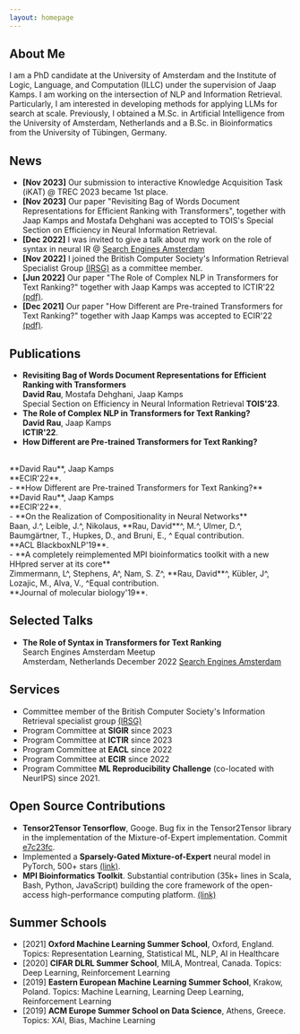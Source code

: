 ```yaml
---
layout: homepage
---
```


## About Me
I am a PhD candidate at the University of Amsterdam and the Institute of Logic, Language, and Computation (ILLC) under the supervision of Jaap Kamps. I am working on the intersection of NLP and Information Retrieval.  Particularly, I am interested in developing methods for applying LLMs for search at scale. Previously, I obtained a M.Sc. in Artificial Intelligence from the University of Amsterdam, Netherlands and a B.Sc. in Bioinformatics from the University of Tübingen, Germany. 


## News
- **[Nov 2023]** Our submission to interactive Knowledge Acquisition Task (iKAT) @ TREC 2023 became 1st place.
- **[Nov 2023]** Our paper "Revisiting Bag of Words Document Representations for Efficient Ranking with Transformers", together with Jaap Kamps and Mostafa Dehghani was accepted to TOIS's Special Section on Efficiency in Neural Information Retrieval.
- **[Dec 2022]** I was invited to give a talk about my work on the role of syntax in neural IR @ [Search Engines Amsterdam](https://www.meetup.com/sea-search-engines-amsterdam/events/289184753/)
- **[Nov 2022]** I joined the British Computer Society's Information Retrieval Specialist Group [(IRSG)](https://www.bcs.org/membership-and-registrations/member-communities/information-retrieval-specialist-group/) as a committee member.
-  **[Jun 2022]** Our paper "The Role of Complex NLP in Transformers for Text Ranking?" together with Jaap Kamps was accepted to ICTIR'22 [(pdf)](https://arxiv.org/pdf/2207.02522.pdf).
 - **[Dec 2021]** Our paper "How Different are Pre-trained Transformers for Text Ranking?" together with Jaap Kamps was accepted to ECIR'22 [(pdf)](https://arxiv.org/pdf/2204.07233.pdf).

## Publications

- **Revisiting Bag of Words Document Representations for Efficient Ranking with Transformers**
  <br>
  **David Rau**, Mostafa Dehghani, Jaap Kamps
  <br>
  Special Section on Efficiency in Neural Information Retrieval  **TOIS'23**.
  <br>
- **The Role of Complex NLP in Transformers for Text Ranking?**
  <br>
  **David Rau**, Jaap Kamps
  <br>
  **ICTIR'22**.
  <br>
 - **How Di fferent are Pre-trained Transformers for Text Ranking?**
  <br>
  **David Rau**, Jaap Kamps
  <br>
  **ECIR'22**.
  <br>
 - **How Different are Pre-trained Transformers for Text Ranking?**
  <br>
  **David Rau**, Jaap Kamps
  <br>
  **ECIR'22**.
  <br>
- **On the Realization of Compositionality in Neural Networks**
  <br>
  Baan, J.^, Leible, J.^, Nikolaus, **Rau, David**^, M.^, Ulmer, D.^, Baumgärtner, T., Hupkes, D., and Bruni, E., ^ Equal contribution.
  <br>
  **ACL BlackboxNLP'19**.
  <br>
- **A completely reimplemented MPI bioinformatics toolkit with a new HHpred server at its core**
 <br>
  Zimmermann, L^, Stephens, A^, Nam, S. Z^, **Rau, David**^, Kübler, J^, Lozajic, M., Alva, V., ^Equal contribution.
 <br>
 **Journal of molecular biology'19**.
 <br>
 


## Selected Talks

- **The Role of Syntax in Transformers for Text Ranking**
  <br>
  Search Engines Amsterdam Meetup
  <br>
  Amsterdam, Netherlands December 2022 [Search Engines Amsterdam](https://www.meetup.com/sea-search-engines-amsterdam/events/289184753/)
  

## Services

- Committee member of the British Computer Society's Information Retrieval specialist group [(IRSG)](https://www.bcs.org/membership-and-registrations/member-communities/information-retrieval-specialist-group/)
- Program Committee at **SIGIR** since 2023
- Program Committee at **ICTIR** since 2023
- Program Committee at **EACL** since 2022
- Program Committee at **ECIR** since 2022
- Program Committee **ML Reproducibility Challenge** (co-located with NeurIPS) since 2021.

## Open Source Contributions
- **Tensor2Tensor Tensorflow**, Googe. Bug fix in the Tensor2Tensor library in the implementation of the Mixture-of-Expert implementation. Commit
[e7c23fc](https://github.com/tensorflow/tensor2tensor/pull/1627).
- Implemented a **Sparsely-Gated Mixture-of-Expert** neural model in PyTorch, 500+ stars [(link)](https://github.com/davidmrau/mixture-of-experts).
- **MPI Bioinformatics Toolkit**. Substantial contribution (35k+ lines in Scala, Bash, Python, JavaScript) building the core framework of the
open-access high-performance computing platform. [(link)](https://github.com/proteinevolution/Toolkit/graphs/contributors)

## Summer Schools
- [2021] **Oxford Machine Learning Summer School**, Oxford, England. Topics: Representation Learning, Statistical ML, NLP, AI in Healthcare 
- [2020] **CIFAR DLRL Summer School**, MILA, Montreal, Canada. Topics: Deep Learning, Reinforcement Learning 
- [2019] **Eastern European Machine Learning Summer School**, Krakow, Poland. Topics: Machine Learning, Learning Deep Learning, Reinforcement Learning 
- [2019] **ACM Europe Summer School on Data Science**, Athens, Greece. Topics: XAI, Bias, Machine Learning 
